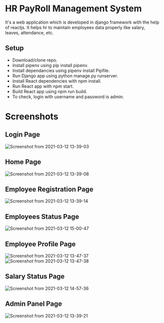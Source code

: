 # HR PayRoll Management System
It's a web application which is developed in django framework with the help of reactjs.
It helps hr to maintain employees data properly like salary, leaves, attendance, etc.

## Setup
  * Download/clone repo.
  * Install pipenv using pip install pipenv.
  * Install dependancies using pipenv install Pipfile.
  * Run Django app using python manage.py runserver.
  * Install React dependencies with npm install.
  * Run React app with npm start.
  * Build React app using npm run build.
  * To check, login with username and password is admin.

# Screenshots
## Login Page
![Screenshot from 2021-03-12 13-39-03](https://user-images.githubusercontent.com/60399471/110911531-d6cb7f80-8338-11eb-93d7-f1a690b9bfcb.png)

## Home Page
![Screenshot from 2021-03-12 13-39-08](https://user-images.githubusercontent.com/60399471/110911575-e3e86e80-8338-11eb-95f9-a90a04be33ad.png)

## Employee Registration Page
![Screenshot from 2021-03-12 13-39-14](https://user-images.githubusercontent.com/60399471/110911717-0d08ff00-8339-11eb-9643-578f41d1fc58.png)

## Employees Status Page
![Screenshot from 2021-03-12 15-00-47](https://user-images.githubusercontent.com/60399471/110920925-f3b98000-8343-11eb-95ad-92a320bcb5cc.png)

## Employee Profile Page
![Screenshot from 2021-03-12 13-47-37](https://user-images.githubusercontent.com/60399471/110912181-a33d2500-8339-11eb-8f04-554cc2d3c03e.png)
![Screenshot from 2021-03-12 13-47-38](https://user-images.githubusercontent.com/60399471/110912200-a9330600-8339-11eb-946d-3b877045ed5e.png)

## Salary Status Page
![Screenshot from 2021-03-12 14-57-36](https://user-images.githubusercontent.com/60399471/110921101-2ebbb380-8344-11eb-9894-5bd36c83bb06.png)

## Admin Panel Page
![Screenshot from 2021-03-12 13-39-21](https://user-images.githubusercontent.com/60399471/110911888-46416f00-8339-11eb-892c-fcbe1b97076b.png)

